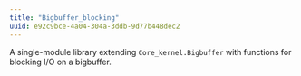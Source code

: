```yaml
---
title: "Bigbuffer_blocking"
uuid: e92c9bce-4a04-304a-3ddb-9d77b448dec2
---
```


A single-module library extending `Core_kernel.Bigbuffer` with
functions for blocking I/O on a bigbuffer.
